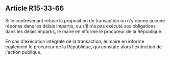 Article R15-33-66
----
Si le contrevenant refuse la proposition de transaction ou n'y donne aucune
réponse dans les délais impartis, ou s'il n'a pas exécuté ses obligations dans
les délais impartis, le maire en informe le procureur de la République.

En cas d'exécution intégrale de la transaction, le maire en informe également le
procureur de la République, qui constate alors l'extinction de l'action
publique.
